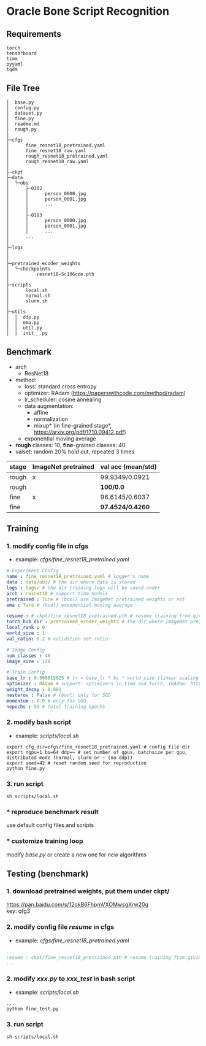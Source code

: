 # Oracle Bone Script Recognition 

## Requirements
```text
torch
tensorboard
timm
pyyaml
tqdm
```

## File Tree
```text
│  base.py
│  config.py
│  dataset.py
│  fine.py
│  readme.md
│  rough.py
│          
├─cfgs
│      fine_resnet18_pretrained.yaml
│      fine_resnet18_raw.yaml
│      rough_resnet18_pretrained.yaml
│      rough_resnet18_raw.yaml
│      
├─ckpt
├─data
│  └─obs
│      ├─0102
│      │      person_0000.jpg
│      │      person_0001.jpg
│      │      ...
│      │      
│      ├─0103
│      │      person_0000.jpg
│      │      person_0001.jpg
│      │      ...
│      ...
│              
├─logs
│
│          
├─pretrained_ecoder_weights
│  └─checkpoints
│          resnet18-5c106cde.pth
│          
├─scripts
│      local.sh
│      normal.sh
│      slurm.sh
│      
├─utils
│  │  ddp.py
│  │  ema.py
│  │  util.py
│  |  init__.py
```

## Benchmark
* arch
  * ResNet18
* method: 
  * loss: standard cross entropy 
  * optimizer: RAdam (https://paperswithcode.com/method/radam)
  * lr_scheduler: cosine annealing 
  * data augmentation: 
    * affine
    * normalization
    * mixup* (in fine-grained stage*, https://arxiv.org/pdf/1710.09412.pdf)
  * exponential moving average
* __rough__ classes: 10, __fine__-grained classes: 40
* valset: random 20% hold out, repeated 3 times

| stage | ImageNet pretrained |val acc (mean/std)|
| --- | --- | --- |
| rough| x |99.9349/0.0921|
| rough| |__100/0.0__|
| fine| x |96.6145/0.6037|
| fine| |__97.4524/0.4260__|


## Training

### 1. modify config file in cfgs
* example: _cfgs/fine_resnet18_pretrained.yaml_
```yaml
# Experiment Config
name : fine_resnet18_pretrained.yaml # logger's name
data : data/obs/ # the dir where data is stored
logs : logs/ # the dir training logs will be saved under
arch : resnet18 # support timm models
pretrained : Ture # (bool) use ImageNet pretrained weights or not
ema : Ture # (bool) exponential moving average

resume : # ckpt/fine_resnet18_pretrained.pth # resume training from giving dir, uncomment to test
torch_hub_dir : pretrained_ecoder_weights # the dir where ImageNet pretrained weights are stored
local_rank : 0
world_size : 1
val_ratio: 0.2 # validation set ratio

# Image Config
num_classes : 40
image_size : 128

# Train Config
base_lr : 0.000015625 # lr = base_lr * bs * world_size (linear scaling by actual bs)
optimizer : RAdam # support: optimizers in timm and torch, (RAdam: https://paperswithcode.com/method/radam)
weight_decay : 0.001
nesterov : False # (bool) only for SGD
momentum : 0.9 # only for SGD
nepochs : 50 # total training epochs
```

### 2. modify bash script
* example: _scripts/local.sh_
```shell
export cfg_dir=cfgs/fine_resnet18_pretrained.yaml # config file dir
export ngpu=1 bs=64 ddp=~ # set number of gpus, batchsize per gpu, distributed mode (normal, slurm or ~ (no ddp))
export seed=42 # reset random seed for reproduction
python fine.py
```
### 3. run script
```shell
sh scripts/local.sh
```

### * reproduce benchmark result
use default config files and scripts

### * customize training loop
modify _base.py_ or create a new one for new algorithms

## Testing (benchmark)

### 1. download pretrained weights, put them under ckpt/
https://pan.baidu.com/s/12okB6FhpmVXOMwsgXrw20g \
key: qfg3
### 2. modify config file _resume_ in cfgs
* example: _cfgs/fine_resnet18_pretrained.yaml_
```yaml
...
resume : ckpt/fine_resnet18_pretrained.pth # resume training from giving dir, uncomment to test
...
```

### 2. modify _xxx.py_ to _xxx_test_ in bash script
* example: _scripts/local.sh_
```shell
...
python fine_test.py
```
### 3. run script
```shell
sh scripts/local.sh
```